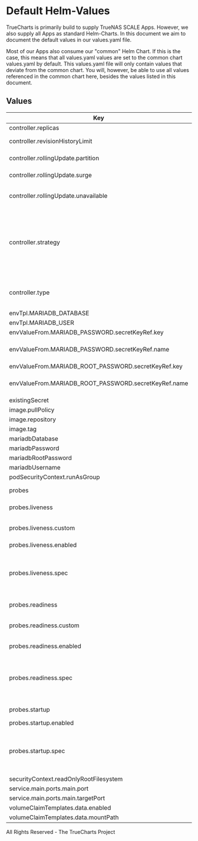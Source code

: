 # Default Helm-Values

TrueCharts is primarily build to supply TrueNAS SCALE Apps.
However, we also supply all Apps as standard Helm-Charts. In this document we aim to document the default values in our values.yaml file.

Most of our Apps also consume our "common" Helm Chart.
If this is the case, this means that all values.yaml values are set to the common chart values.yaml by default. This values.yaml file will only contain values that deviate from the common chart.
You will, however, be able to use all values referenced in the common chart here, besides the values listed in this document.

## Values

| Key | Type | Default | Description |
|-----|------|---------|-------------|
| controller.replicas | int | `1` | Number of desired pods |
| controller.revisionHistoryLimit | int | `3` | ReplicaSet revision history limit |
| controller.rollingUpdate.partition | string | `nil` | Set statefulset RollingUpdate partition |
| controller.rollingUpdate.surge | string | `nil` | Set deployment RollingUpdate max surge |
| controller.rollingUpdate.unavailable | int | `1` | Set deployment RollingUpdate max unavailable |
| controller.strategy | string | `"RollingUpdate"` | Set the controller upgrade strategy For Deployments, valid values are Recreate (default) and RollingUpdate. For StatefulSets, valid values are OnDelete and RollingUpdate (default). DaemonSets ignore this. |
| controller.type | string | `"statefulset"` | Set the controller type. Valid options are deployment, daemonset or statefulset |
| envTpl.MARIADB_DATABASE | string | `"{{ .Values.mariadbDatabase }}"` |  |
| envTpl.MARIADB_USER | string | `"{{ .Values.mariadbUsername }}"` |  |
| envValueFrom.MARIADB_PASSWORD.secretKeyRef.key | string | `"mariadb-password"` |  |
| envValueFrom.MARIADB_PASSWORD.secretKeyRef.name | string | `"{{ ( tpl .Values.existingSecret $ ) | default ( include \"common.names.fullname\" . ) }}"` |  |
| envValueFrom.MARIADB_ROOT_PASSWORD.secretKeyRef.key | string | `"mariadb-root-password"` |  |
| envValueFrom.MARIADB_ROOT_PASSWORD.secretKeyRef.name | string | `"{{ ( tpl .Values.existingSecret $ ) | default ( include \"common.names.fullname\" . ) }}"` |  |
| existingSecret | string | `""` |  |
| image.pullPolicy | string | `"IfNotPresent"` |  |
| image.repository | string | `"bitnami/mariadb"` |  |
| image.tag | string | `"10.6.5@sha256:7c9756d5f253830b1c79105ee01baf929da6f3fee5967755bf9a18e9038578fc"` |  |
| mariadbDatabase | string | `"test"` |  |
| mariadbPassword | string | `"testpass"` |  |
| mariadbRootPassword | string | `"testroot"` |  |
| mariadbUsername | string | `"test"` |  |
| podSecurityContext.runAsGroup | int | `0` |  |
| probes | object | See below | Probe configuration -- [[ref]](https://kubernetes.io/docs/tasks/configure-pod-container/configure-liveness-readiness-startup-probes/) |
| probes.liveness | object | See below | Liveness probe configuration |
| probes.liveness.custom | bool | `true` | Set this to `true` if you wish to specify your own livenessProbe |
| probes.liveness.enabled | bool | `true` | Enable the liveness probe |
| probes.liveness.spec | object | See below | The spec field contains the values for the default livenessProbe. If you selected `custom: true`, this field holds the definition of the livenessProbe. |
| probes.readiness | object | See below | Redainess probe configuration |
| probes.readiness.custom | bool | `true` | Set this to `true` if you wish to specify your own readinessProbe |
| probes.readiness.enabled | bool | `true` | Enable the readiness probe |
| probes.readiness.spec | object | See below | The spec field contains the values for the default readinessProbe. If you selected `custom: true`, this field holds the definition of the readinessProbe. |
| probes.startup | object | See below | Startup probe configuration |
| probes.startup.enabled | bool | `true` | Enable the startup probe |
| probes.startup.spec | object | See below | The spec field contains the values for the default livenessProbe. If you selected `custom: true`, this field holds the definition of the livenessProbe. |
| securityContext.readOnlyRootFilesystem | bool | `false` |  |
| service.main.ports.main.port | int | `3306` |  |
| service.main.ports.main.targetPort | int | `3306` |  |
| volumeClaimTemplates.data.enabled | bool | `true` |  |
| volumeClaimTemplates.data.mountPath | string | `"/bitnami/mariadb"` |  |

All Rights Reserved - The TrueCharts Project
